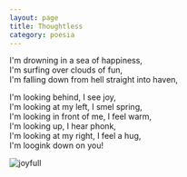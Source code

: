 ```yaml
--- 
layout: page
title: Thoughtless
category: poesia
---
```


I'm drowning in a sea of happiness,  
I'm surfing over clouds of fun,  
I'm falling down from hell straight into haven,  

I'm looking behind, I see joy,  
I'm looking at my left, I smel spring,  
I'm looking in front of me, I feel warm,  
I'm looking up, I hear phonk,  
I'm looking at my right, I feel a hug,  
I'm loogink down on you!  

![joyfull](assets/img/joyful.png)
